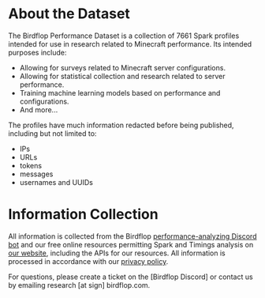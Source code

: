 # About the Dataset
The Birdflop Performance Dataset is a collection of 7661 Spark profiles intended for use in research related to Minecraft performance. Its intended purposes include:
- Allowing for surveys related to Minecraft server configurations.
- Allowing for statistical collection and research related to server performance.
- Training machine learning models based on performance and configurations.
- And more...

The profiles have much information redacted before being published, including but not limited to:
- IPs
- URLs
- tokens
- messages
- usernames and UUIDs

# Information Collection
All information is collected from the Birdflop [performance-analyzing Discord bot](https://github.com/birdflop/botflop) and our free online resources permitting Spark and Timings analysis on [our website](https://birdflop.com/), including the APIs for our resources. All information is processed in accordance with our [privacy policy](https://birdflop.com/privacy).

For questions, please create a ticket on the [Birdflop Discord] or contact us by emailing research [at sign] birdflop.com.
